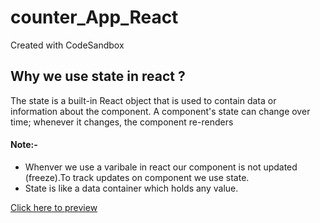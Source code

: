 # counter_App_React
Created with CodeSandbox

<h2>Why we use state in react ?</h2>
<p>The state is a built-in React object that is used to contain data or information about the component. A component's state can change over time; whenever it changes, the component re-renders</p>

<h4>Note:-</h4>
<ul>
<li> Whenver we use a varibale in react our component is not updated (freeze).To track updates on component we use state.</li>
<li>State is like a data container which holds any value.</li>

</ul>
  
<a href="https://csb-t7dmiu.netlify.app/">Click here to preview</a>
